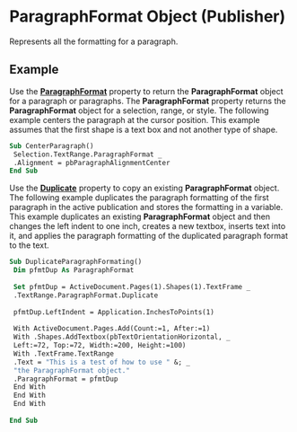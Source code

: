 
# ParagraphFormat Object (Publisher)

Represents all the formatting for a paragraph.


## Example

Use the  **[ParagraphFormat](5ab0a2ec-d7a9-f3af-29e7-5421427ee783.md)** property to return the **ParagraphFormat** object for a paragraph or paragraphs. The **ParagraphFormat** property returns the **ParagraphFormat** object for a selection, range, or style. The following example centers the paragraph at the cursor position. This example assumes that the first shape is a text box and not another type of shape.


```vb
Sub CenterParagraph() 
 Selection.TextRange.ParagraphFormat _ 
 .Alignment = pbParagraphAlignmentCenter 
End Sub
```

Use the  **[Duplicate](545dbfdb-4cd5-99b1-1ba3-b723e8d7b827.md)** property to copy an existing  **ParagraphFormat** object. The following example duplicates the paragraph formatting of the first paragraph in the active publication and stores the formatting in a variable. This example duplicates an existing **ParagraphFormat** object and then changes the left indent to one inch, creates a new textbox, inserts text into it, and applies the paragraph formatting of the duplicated paragraph format to the text.




```vb
Sub DuplicateParagraphFormating() 
 Dim pfmtDup As ParagraphFormat 
 
 Set pfmtDup = ActiveDocument.Pages(1).Shapes(1).TextFrame _ 
 .TextRange.ParagraphFormat.Duplicate 
 
 pfmtDup.LeftIndent = Application.InchesToPoints(1) 
 
 With ActiveDocument.Pages.Add(Count:=1, After:=1) 
 With .Shapes.AddTextbox(pbTextOrientationHorizontal, _ 
 Left:=72, Top:=72, Width:=200, Height:=100) 
 With .TextFrame.TextRange 
 .Text = "This is a test of how to use " &; _ 
 "the ParagraphFormat object." 
 .ParagraphFormat = pfmtDup 
 End With 
 End With 
 End With 
 
End Sub
```

